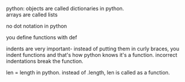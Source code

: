 python:
objects are called dictionaries in python.  
arrays are called lists

no dot notation in python

you define functions with def

indents are very important- instead of putting them in curly braces, you indent functions and that's how python knows it's a function.  incorrect indentations break the function.

len = length in python.  instead of .length, len is called as a function.



